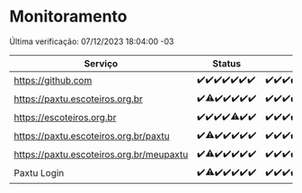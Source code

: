 # Monitoramento

Última verificação: 07/12/2023 18:04:00 -03

|Serviço|Status|Últimas 24h|
|---|---|---|
|https://github.com|<span title="2023-11-30: OK=24">✔️</span><span title="2023-12-01: OK=24">✔️</span><span title="2023-12-02: OK=24">✔️</span><span title="2023-12-03: OK=24">✔️</span><span title="2023-12-04: OK=24">✔️</span><span title="2023-12-05: OK=24">✔️</span><span title="2023-12-06: OK=20">✔️</span>|<span title="06/12/2023 18:04:00 -03 : 200">✔️</span><span title="06/12/2023 19:05:00 -03 : 200">✔️</span><span title="06/12/2023 20:06:00 -03 : 200">✔️</span><span title="06/12/2023 21:30:00 -03 : 200">✔️</span><span title="06/12/2023 22:47:00 -03 : 200">✔️</span><span title="06/12/2023 23:21:00 -03 : 200">✔️</span><span title="07/12/2023 00:07:00 -03 : 200">✔️</span><span title="07/12/2023 01:07:00 -03 : 200">✔️</span><span title="07/12/2023 02:06:00 -03 : 200">✔️</span><span title="07/12/2023 03:08:00 -03 : 200">✔️</span><span title="07/12/2023 04:06:00 -03 : 200">✔️</span><span title="07/12/2023 05:08:00 -03 : 200">✔️</span><span title="07/12/2023 06:06:00 -03 : 200">✔️</span><span title="07/12/2023 07:07:00 -03 : 200">✔️</span><span title="07/12/2023 08:04:00 -03 : 200">✔️</span><span title="07/12/2023 09:11:00 -03 : 200">✔️</span><span title="07/12/2023 10:09:00 -03 : 200">✔️</span><span title="07/12/2023 11:06:00 -03 : 200">✔️</span><span title="07/12/2023 12:06:00 -03 : 200">✔️</span><span title="07/12/2023 13:08:00 -03 : 200">✔️</span><span title="07/12/2023 14:05:00 -03 : 200">✔️</span><span title="07/12/2023 15:08:00 -03 : 200">✔️</span><span title="07/12/2023 16:03:00 -03 : 200">✔️</span><span title="07/12/2023 17:07:00 -03 : 200">✔️</span><span title="07/12/2023 18:04:00 -03 : 200">✔️</span>|
|https://paxtu.escoteiros.org.br|<span title="2023-11-30: OK=24">✔️</span><span title="2023-12-01: OK=23, Falhas=1">⚠️</span><span title="2023-12-02: OK=24">✔️</span><span title="2023-12-03: OK=24">✔️</span><span title="2023-12-04: OK=24">✔️</span><span title="2023-12-05: OK=24">✔️</span><span title="2023-12-06: OK=20">✔️</span>|<span title="06/12/2023 18:04:00 -03 : 200">✔️</span><span title="06/12/2023 19:05:00 -03 : 200">✔️</span><span title="06/12/2023 20:06:00 -03 : 200">✔️</span><span title="06/12/2023 21:30:00 -03 : 200">✔️</span><span title="06/12/2023 22:47:00 -03 : 200">✔️</span><span title="06/12/2023 23:21:00 -03 : 200">✔️</span><span title="07/12/2023 00:07:00 -03 : 200">✔️</span><span title="07/12/2023 01:07:00 -03 : 200">✔️</span><span title="07/12/2023 02:06:00 -03 : 200">✔️</span><span title="07/12/2023 03:08:00 -03 : 200">✔️</span><span title="07/12/2023 04:06:00 -03 : 200">✔️</span><span title="07/12/2023 05:08:00 -03 : 200">✔️</span><span title="07/12/2023 06:06:00 -03 : 200">✔️</span><span title="07/12/2023 07:07:00 -03 : 200">✔️</span><span title="07/12/2023 08:04:00 -03 : 200">✔️</span><span title="07/12/2023 09:11:00 -03 : 200">✔️</span><span title="07/12/2023 10:09:00 -03 : 200">✔️</span><span title="07/12/2023 11:06:00 -03 : 200">✔️</span><span title="07/12/2023 12:06:00 -03 : 200">✔️</span><span title="07/12/2023 13:08:00 -03 : 200">✔️</span><span title="07/12/2023 14:05:00 -03 : 200">✔️</span><span title="07/12/2023 15:08:00 -03 : 200">✔️</span><span title="07/12/2023 16:03:00 -03 : 200">✔️</span><span title="07/12/2023 17:07:00 -03 : 200">✔️</span><span title="07/12/2023 18:04:00 -03 : 200">✔️</span>|
|https://escoteiros.org.br|<span title="2023-11-30: OK=24">✔️</span><span title="2023-12-01: OK=24">✔️</span><span title="2023-12-02: OK=24">✔️</span><span title="2023-12-03: OK=24">✔️</span><span title="2023-12-04: OK=23, Falhas=1">⚠️</span><span title="2023-12-05: OK=24">✔️</span><span title="2023-12-06: OK=20">✔️</span>|<span title="06/12/2023 18:04:00 -03 : 200">✔️</span><span title="06/12/2023 19:05:00 -03 : 200">✔️</span><span title="06/12/2023 20:06:00 -03 : 200">✔️</span><span title="06/12/2023 21:30:00 -03 : 200">✔️</span><span title="06/12/2023 22:47:00 -03 : 200">✔️</span><span title="06/12/2023 23:21:00 -03 : 200">✔️</span><span title="07/12/2023 00:07:00 -03 : 200">✔️</span><span title="07/12/2023 01:07:00 -03 : 200">✔️</span><span title="07/12/2023 02:06:00 -03 : 200">✔️</span><span title="07/12/2023 03:08:00 -03 : 200">✔️</span><span title="07/12/2023 04:06:00 -03 : 200">✔️</span><span title="07/12/2023 05:08:00 -03 : 200">✔️</span><span title="07/12/2023 06:06:00 -03 : 200">✔️</span><span title="07/12/2023 07:07:00 -03 : 200">✔️</span><span title="07/12/2023 08:04:00 -03 : 200">✔️</span><span title="07/12/2023 09:11:00 -03 : 200">✔️</span><span title="07/12/2023 10:09:00 -03 : 200">✔️</span><span title="07/12/2023 11:06:00 -03 : 200">✔️</span><span title="07/12/2023 12:06:00 -03 : 200">✔️</span><span title="07/12/2023 13:08:00 -03 : 200">✔️</span><span title="07/12/2023 14:05:00 -03 : 200">✔️</span><span title="07/12/2023 15:08:00 -03 : 200">✔️</span><span title="07/12/2023 16:03:00 -03 : 200">✔️</span><span title="07/12/2023 17:07:00 -03 : 200">✔️</span><span title="07/12/2023 18:04:00 -03 : 200">✔️</span>|
|https://paxtu.escoteiros.org.br/paxtu|<span title="2023-11-30: OK=24">✔️</span><span title="2023-12-01: OK=23, Falhas=1">⚠️</span><span title="2023-12-02: OK=24">✔️</span><span title="2023-12-03: OK=24">✔️</span><span title="2023-12-04: OK=24">✔️</span><span title="2023-12-05: OK=24">✔️</span><span title="2023-12-06: OK=20">✔️</span>|<span title="06/12/2023 18:04:00 -03 : 200">✔️</span><span title="06/12/2023 19:05:00 -03 : 200">✔️</span><span title="06/12/2023 20:06:00 -03 : 200">✔️</span><span title="06/12/2023 21:30:00 -03 : 200">✔️</span><span title="06/12/2023 22:47:00 -03 : 200">✔️</span><span title="06/12/2023 23:21:00 -03 : 200">✔️</span><span title="07/12/2023 00:07:00 -03 : 200">✔️</span><span title="07/12/2023 01:07:00 -03 : 200">✔️</span><span title="07/12/2023 02:06:00 -03 : 200">✔️</span><span title="07/12/2023 03:08:00 -03 : 200">✔️</span><span title="07/12/2023 04:06:00 -03 : 200">✔️</span><span title="07/12/2023 05:08:00 -03 : 200">✔️</span><span title="07/12/2023 06:06:00 -03 : 200">✔️</span><span title="07/12/2023 07:07:00 -03 : 200">✔️</span><span title="07/12/2023 08:04:00 -03 : 200">✔️</span><span title="07/12/2023 09:11:00 -03 : 200">✔️</span><span title="07/12/2023 10:09:00 -03 : 200">✔️</span><span title="07/12/2023 11:06:00 -03 : 200">✔️</span><span title="07/12/2023 12:06:00 -03 : 200">✔️</span><span title="07/12/2023 13:08:00 -03 : 200">✔️</span><span title="07/12/2023 14:05:00 -03 : 200">✔️</span><span title="07/12/2023 15:08:00 -03 : 200">✔️</span><span title="07/12/2023 16:03:00 -03 : 200">✔️</span><span title="07/12/2023 17:07:00 -03 : 200">✔️</span><span title="07/12/2023 18:04:00 -03 : 200">✔️</span>|
|https://paxtu.escoteiros.org.br/meupaxtu|<span title="2023-11-30: OK=24">✔️</span><span title="2023-12-01: OK=23, Falhas=1">⚠️</span><span title="2023-12-02: OK=24">✔️</span><span title="2023-12-03: OK=24">✔️</span><span title="2023-12-04: OK=24">✔️</span><span title="2023-12-05: OK=24">✔️</span><span title="2023-12-06: OK=20">✔️</span>|<span title="06/12/2023 18:04:00 -03 : 200">✔️</span><span title="06/12/2023 19:05:00 -03 : 200">✔️</span><span title="06/12/2023 20:06:00 -03 : 200">✔️</span><span title="06/12/2023 21:30:00 -03 : 200">✔️</span><span title="06/12/2023 22:47:00 -03 : 200">✔️</span><span title="06/12/2023 23:21:00 -03 : 200">✔️</span><span title="07/12/2023 00:07:00 -03 : 200">✔️</span><span title="07/12/2023 01:07:00 -03 : 200">✔️</span><span title="07/12/2023 02:06:00 -03 : 200">✔️</span><span title="07/12/2023 03:08:00 -03 : 200">✔️</span><span title="07/12/2023 04:06:00 -03 : 200">✔️</span><span title="07/12/2023 05:08:00 -03 : 200">✔️</span><span title="07/12/2023 06:06:00 -03 : 200">✔️</span><span title="07/12/2023 07:07:00 -03 : 200">✔️</span><span title="07/12/2023 08:04:00 -03 : 200">✔️</span><span title="07/12/2023 09:11:00 -03 : 200">✔️</span><span title="07/12/2023 10:09:00 -03 : 200">✔️</span><span title="07/12/2023 11:06:00 -03 : 200">✔️</span><span title="07/12/2023 12:06:00 -03 : 200">✔️</span><span title="07/12/2023 13:08:00 -03 : 200">✔️</span><span title="07/12/2023 14:05:00 -03 : 200">✔️</span><span title="07/12/2023 15:08:00 -03 : 200">✔️</span><span title="07/12/2023 16:03:00 -03 : 200">✔️</span><span title="07/12/2023 17:07:00 -03 : 200">✔️</span><span title="07/12/2023 18:04:00 -03 : 200">✔️</span>|
|Paxtu Login|<span title="2023-11-30: OK=24">✔️</span><span title="2023-12-01: OK=23, Falhas=1">⚠️</span><span title="2023-12-02: OK=24">✔️</span><span title="2023-12-03: OK=24">✔️</span><span title="2023-12-04: OK=24">✔️</span><span title="2023-12-05: OK=24">✔️</span><span title="2023-12-06: OK=20">✔️</span>|<span title="06/12/2023 18:04:00 -03 : 200">✔️</span><span title="06/12/2023 19:05:00 -03 : 200">✔️</span><span title="06/12/2023 20:06:00 -03 : 200">✔️</span><span title="06/12/2023 21:30:00 -03 : 200">✔️</span><span title="06/12/2023 22:47:00 -03 : 200">✔️</span><span title="06/12/2023 23:21:00 -03 : 200">✔️</span><span title="07/12/2023 00:07:00 -03 : 200">✔️</span><span title="07/12/2023 01:07:00 -03 : 200">✔️</span><span title="07/12/2023 02:06:00 -03 : 200">✔️</span><span title="07/12/2023 03:08:00 -03 : 200">✔️</span><span title="07/12/2023 04:06:00 -03 : 200">✔️</span><span title="07/12/2023 05:08:00 -03 : 200">✔️</span><span title="07/12/2023 06:06:00 -03 : 200">✔️</span><span title="07/12/2023 07:07:00 -03 : 200">✔️</span><span title="07/12/2023 08:04:00 -03 : 200">✔️</span><span title="07/12/2023 09:11:00 -03 : 200">✔️</span><span title="07/12/2023 10:09:00 -03 : 200">✔️</span><span title="07/12/2023 11:06:00 -03 : 200">✔️</span><span title="07/12/2023 12:06:00 -03 : 200">✔️</span><span title="07/12/2023 13:08:00 -03 : 200">✔️</span><span title="07/12/2023 14:05:00 -03 : 200">✔️</span><span title="07/12/2023 15:08:00 -03 : 200">✔️</span><span title="07/12/2023 16:03:00 -03 : 200">✔️</span><span title="07/12/2023 17:07:00 -03 : 200">✔️</span><span title="07/12/2023 18:04:00 -03 : 200">✔️</span>|
